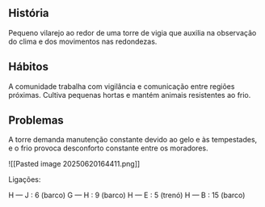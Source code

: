 ## História  
Pequeno vilarejo ao redor de uma torre de vigia que auxilia na observação do clima e dos movimentos nas redondezas.

## Hábitos  
A comunidade trabalha com vigilância e comunicação entre regiões próximas. Cultiva pequenas hortas e mantém animais resistentes ao frio.

## Problemas  
A torre demanda manutenção constante devido ao gelo e às tempestades, e o frio provoca desconforto constante entre os moradores.

![[Pasted image 20250620164411.png]]

Ligações:

H — J : 6 (barco)
G — H : 9 (barco)
H — E : 5 (trenó)
H — B : 15 (barco)